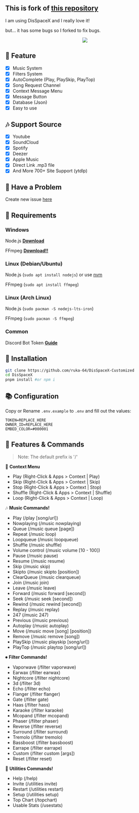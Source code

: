 ## This is fork of [this repository](https://github.com/Adivise/DisSpaceX)

I am using DisSpaceX and I really love it!

but... it has some bugs so I forked to fix bugs.

<p align="center">
<img src="https://capsule-render.vercel.app/api?type=waving&height=200&color=d3bcff&text=DispaceX%20Customized&animation=twinkling&fontColor=black&fontSize=65&textBg=false&fontAlignY=45"/> </a> 
</p>

## 📑 Feature

-   [x] Music System
-   [x] Filters System
-   [x] AutoComplete (Play, PlaySkip, PlayTop)
-   [x] Song Request Channel
-   [x] Context Message Menu
-   [x] Message Button
-   [x] Database (Json)
-   [x] Easy to use

## 🎶 Support Source

-   [x] Youtube
-   [x] SoundCloud
-   [x] Spotify
-   [x] Deezer
-   [x] Apple Music
-   [x] Direct Link .mp3 file
-   [x] And More 700+ Site Support (ytdlp)

## 🚨 Have a Problem

Create new issue [here](https://github.com/ruka-64/DisSpaceX-Customized/issues)

## 🛑 Requirements

### Windows

Node.js **[Download](https://nodejs.org/dist/v17.0.1/node-v17.0.1-x64.msi)**

FFmpeg **[Download!!](https://github.com/BtbN/FFmpeg-Builds/releases/download/latest/ffmpeg-master-latest-win64-gpl.zip)**

### Linux (Debian/Ubuntu)

Node.js (`sudo apt install nodejs`) or use [nvm](https://github.com/nvm-sh/nvm)

FFmpeg (`sudo apt install ffmpeg`)

### Linux (Arch Linux)

Node.js (`sudo pacman -S nodejs-lts-iron`)

FFmpeg (`sudo pacman -S ffmpeg`)

### Common

Discord Bot Token **[Guide](https://discordjs.guide/preparations/setting-up-a-bot-application.html#creating-your-bot)**

## 💌 Installation

```bash
git clone https://github.com/ruka-64/DisSpaceX-Customized
cd DisSpaceX
pnpm install #or npm i
```

## 📚 Configuration

Copy or Rename `.env.example` to `.env` and fill out the values:

```env
TOKEN=REPLACE_HERE
OWNER_ID=REPLACE_HERE
EMBED_COLOR=#000001
```

## 📄 Features & Commands

> Note: The default prefix is '/'

💬 **Context Menu**

-   Play (Right-Click & Apps > Context | Play)
-   Skip (Right-Click & Apps > Context | Skip)
-   Stop (Right-Click & Apps > Context | Stop)
-   Shuffle (Right-Click & Apps > Context | Shuffle)
-   Loop (Right-Click & Apps > Context | Loop)

🎶 **Music Commands!**

-   Play (/play [song/url])
-   Nowplaying (/music nowplaying)
-   Queue (/music queue [page])
-   Repeat (/music loop)
-   Loopqueue (/music loopqueue)
-   Shuffle (/music shuffle)
-   Volume control (/music volume [10 - 100])
-   Pause (/music pause)
-   Resume (/music resume)
-   Skip (/music skip)
-   Skipto (/music skipto [position])
-   ClearQueue (/music clearqueue)
-   Join (/music join)
-   Leave (/music leave)
-   Forward (/music forward [second])
-   Seek (/music seek [second])
-   Rewind (/music rewind [second])
-   Replay (/music replay)
-   247 (/music 247)
-   Previous (/music previous)
-   Autoplay (/music autoplay)
-   Move (/music move [song] [position])
-   Remove (/music remove [song])
-   PlaySkip (/music playskip [song/url])
-   PlayTop (/music playtop [song/url])

⏺ **Filter Commands!**

-   Vaporwave (/filter vaporwave)
-   Earwax (/filter earwax)
-   Nightcore (/filter nightcore)
-   3d (/filter 3d)
-   Echo (/filter echo)
-   Flanger (/filter flanger)
-   Gate (/filter gate)
-   Haas (/filter hass)
-   Karaoke (/filter karaoke)
-   Mcopand (/filter mcopand)
-   Phaser (/filter phaser)
-   Reverse (/filter reverse)
-   Surround (/filter surround)
-   Tremolo (/filter tremolo)
-   Bassboost (/filter bassboost)
-   Earrape (/filter earrape)
-   Custom (/filter custom [args])
-   Reset (/filter reset)

📑 **Utilities Commands!**

-   Help (/help)
-   Invite (/utilities invite)
-   Restart (/utilities restart)
-   Setup (/utilities setup)
-   Top Chart (/topchart)
-   Usable Stats (/usestats)
